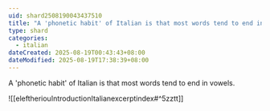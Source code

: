 ```yaml
---
uid: shard2508190043437510
title: "A 'phonetic habit' of Italian is that most words tend to end in vowels."
type: shard
categories:
  - italian
dateCreated: 2025-08-19T00:43:43+08:00
dateModified: 2025-08-19T17:38:39+08:00
---
```

A 'phonetic habit' of Italian is that most words tend to end in vowels.

![[eleftheriouIntroductionItalianexcerptindex#^5zztt]]

